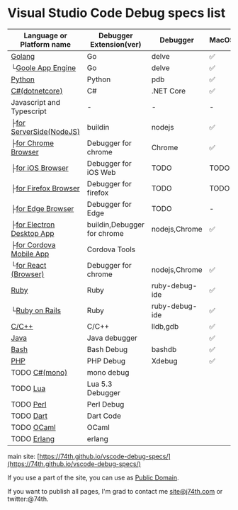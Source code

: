 ---
---

# Visual Studio Code Debug specs list

| Language or Platform name                          | Debugger Extension(ver)     | Debugger       | MacOS | Windows | Linux |
| -------------------------------------------------- | --------------------------- | -------------- | ----- | ------- | ----- |
| [Golang](./golang)                                 | Go                          | delve          | ✅    | ✅      | ✅    |
| └[Goole App Engine](./golang_appengine)            | Go                          | delve          | ✅    | ✅      | ✅    |
| [Python](./python)                                 | Python                      | pdb            | ✅    | ✅      | ✅    |
| [C#(dotnetcore)](./csharp)                         | C#                          | .NET Core      | ✅    | ✅      | ✅    |
| Javascript and Typescript                          | -                           | -              | -     | -       | -     |
| ├[for ServerSide(NodeJS)](./javascript)            | buildin                     | nodejs         | ✅    | ✅      | ✅    |
| ├[for Chrome Browser](./javascript_chrome)         | Debugger for chrome         | Chrome         | ✅    | ✅      | ✅    |
| ├[for iOS Browser](./javascript_ios)               | Debugger for iOS Web        | TODO           | TODO  | -       | -     |
| ├[for Firefox Browser](./javascript_firefox)       | Debugger for firefox        | TODO           | TODO  | TODO    | TODO  |
| ├[for Edge Browser](./javascript_edge)             | Debugger for Edge           | TODO           | -     | -       | TODO  |
| ├[for Electron Desktop App](./javascript_electron) | buildin,Debugger for chrome | nodejs,Chrome  | ✅    | ✅      | ✅    |
| ├[for Cordova Mobile App](./javascript_cordova)    | Cordova Tools               |                |       |         |       |
| └[for React (Browser)](./javascript_react)         | Debugger for chrome         | nodejs,Chrome  | ✅    | ✅      | ✅    |
| [Ruby](./ruby)                                     | Ruby                        | ruby-debug-ide | ✅    | ✅      | ✅    |
| └[Ruby on Rails](./ruby_ror)                       | Ruby                        | ruby-debug-ide | ✅    | ✅      | ✅    |
| [C/C++](./cpp)                                     | C/C++                       | lldb,gdb       | ✅    | ✅      | ✅    |
| [Java](./java)                                     | Java debugger               |                | ✅    | ✅      | ✅    |
| [Bash](./bash)                                     | Bash Debug                  | bashdb         | ✅    | ✅      | ✅    |
| [PHP](./php)                                       | PHP Debug                   | Xdebug         | ✅    | ✅      | ✅    |
| TODO [C#(mono)](./csharp_mono)                     | mono debug                  |                |       |         |       |
| TODO [Lua](./Lua)                                  | Lua 5.3 Debugger            |                |       |         |       |
| TODO [Perl](./perl)                                | Perl Debug                  |                |       |         |       |
| TODO [Dart](./bash)                                | Dart Code                   |                |       |         |       |
| TODO [OCaml](./ocaml)                              | OCaml                       |                |       |         |       |
| TODO [Erlang](./erlang)                            | erlang                      |                |       |         |       |

main site: [https://74th.github.io/vscode-debug-specs/](https://74th.github.io/vscode-debug-specs/)

If you use a part of the site, you can use as [Public Domain](https://en.wikipedia.org/wiki/Public_domain).

If you want to publish all pages, I'm grad to contact me site@j74th.com or twitter:@74th.
